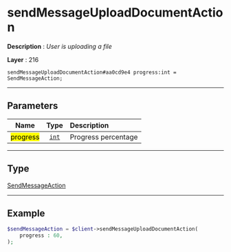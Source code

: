 # sendMessageUploadDocumentAction

**Description** : *User is uploading a file*

**Layer** : 216

```tl
sendMessageUploadDocumentAction#aa0cd9e4 progress:int = SendMessageAction;
```

---

## Parameters

| Name | Type | Description |
| :---: | :---: | :--- |
| <mark>progress</mark> | [`int`](type/int) | Progress percentage |

---

## Type

[SendMessageAction](type/SendMessageAction)

---

## Example

```php
$sendMessageAction = $client->sendMessageUploadDocumentAction(
	progress : 60,
);
```